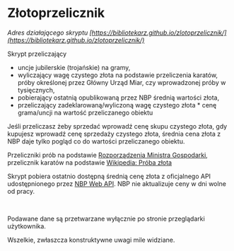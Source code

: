 # Złotoprzelicznik 

*Adres działającego skryptu [https://bibliotekarz.github.io/zlotoprzelicznik/](https://bibliotekarz.github.io/zlotoprzelicznik/)*

Skrypt przeliczający 
- uncje jubilerskie (trojańskie) na gramy, 
- wyliczający wagę czystego złota na podstawie przeliczenia karatów, próby określonej przez Główny Urząd Miar, czy wprowadzonej próby w tysięcznych,
- pobierający ostatnią opublikowaną przez NBP średnią wartości złota,
- przeliczający zadeklarowaną/wyliczoną wagę czystego złota * cenę grama/uncji na wartość przeliczanego obiektu

Jeśli przeliczasz żeby sprzedać wprowadź cenę skupu czystego złota, gdy kupujesz wprowadź cenę sprzedaży czystego złota, średnia cena złota z NBP daje tylko pogląd co do wartości przeliczanego obiektu.

Przeliczniki prób na podstawie [Rozporządzenia Ministra Gospodarki](http://bip.oup.warszawa.gum.gov.pl/download/18/1217/RozpMGwsmetaliszlachetnych.pdf "link do Rozporządzenia Ministra Gospodarki z dnia 31 maja 2012 r.w sprawie wyrobów z metali szlachetnych"), przelicznik karatów na podstawie [Wikipedia: Próba złota](https://pl.wikipedia.org/wiki/Pr%C3%B3ba_z%C5%82ota "link do strony")

Skrypt pobiera ostatnio dostępną średnią cenę złota z oficjalnego API udostępnionego przez [NBP Web API](http://api.nbp.pl/ "link do NBP Web API"). NBP nie aktualizuje ceny w dni wolne od pracy.

&nbsp;

Podawane dane są przetwarzane wyłącznie po stronie przeglądarki użytkownika.

Wszelkie, zwłaszcza konstruktywne uwagi mile widziane.

